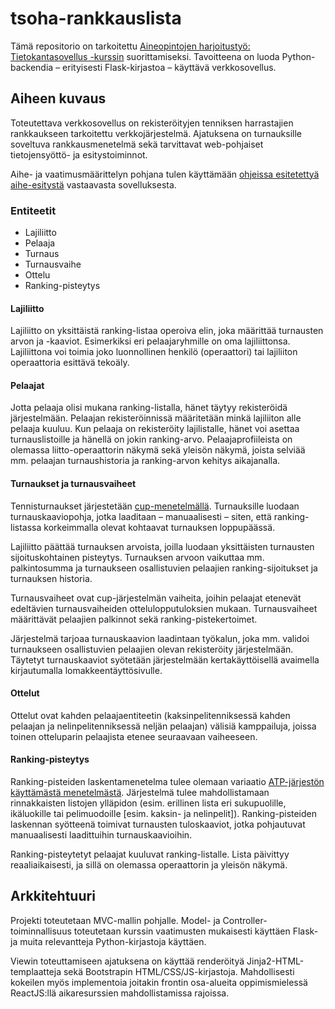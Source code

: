 # tsoha-rankkauslista

Tämä repositorio on tarkoitettu [Aineopintojen harjoitustyö: Tietokantasovellus -kurssin](https://courses.helsinki.fi/fi/tkt20011/124960890) suorittamiseksi. Tavoitteena on luoda Python-backendia – erityisesti Flask-kirjastoa – käyttävä verkkosovellus.

## Aiheen kuvaus
Toteutettava verkkosovellus on rekisteröityjen tenniksen harrastajien rankkaukseen tarkoitettu verkkojärjestelmä. Ajatuksena on turnauksille soveltuva rankkausmenetelmä sekä tarvittavat web-pohjaiset tietojensyöttö- ja esitystoiminnot.

Aihe- ja vaatimusmäärittelyn pohjana tulen käyttämään [ohjeissa esitetettyä aihe-esitystä](http://advancedkittenry.github.io/suunnittelu_ja_tyoymparisto/aiheet/Rankkauslista.html) vastaavasta sovelluksesta.

### Entiteetit
* Lajiliitto
* Pelaaja
* Turnaus
* Turnausvaihe
* Ottelu
* Ranking-pisteytys

#### Lajiliitto
Lajiliitto on yksittäistä ranking-listaa operoiva elin, joka määrittää turnausten arvon ja -kaaviot. Esimerkiksi eri pelaajaryhmille on oma lajiliittonsa. Lajiliittona voi toimia joko luonnollinen henkilö (operaattori) tai lajiliiton operaattoria esittävä tekoäly.

#### Pelaajat
Jotta pelaaja olisi mukana ranking-listalla, hänet täytyy rekisteröidä järjestelmään. Pelaajan rekisteröinnissä määritetään minkä lajiliiton alle pelaaja kuuluu. Kun pelaaja on rekisteröity lajilistalle, hänet voi asettaa turnauslistoille ja hänellä on jokin ranking-arvo. Pelaajaprofiileista on olemassa liitto-operaattorin näkymä sekä yleisön näkymä, joista selviää mm. pelaajan turnaushistoria ja ranking-arvon kehitys aikajanalla.

#### Turnaukset ja turnausvaiheet
Tennisturnaukset järjestetään [cup-menetelmällä](https://en.wikipedia.org/wiki/Single-elimination_tournament). Turnauksille luodaan turnauskaaviopohja, jotka laaditaan – manuaalisesti – siten, että ranking-listassa korkeimmalla olevat kohtaavat turnauksen loppupäässä.

Lajiliitto päättää turnauksen arvoista, joilla luodaan yksittäisten turnausten sijoituskohtainen pisteytys. Turnauksen arvoon vaikuttaa mm. palkintosumma ja turnaukseen osallistuvien pelaajien ranking-sijoitukset ja turnauksen historia.

Turnausvaiheet ovat cup-järjestelmän vaiheita, joihin pelaajat etenevät edeltävien turnausvaiheiden ottelulopputuloksien mukaan. Turnausvaiheet määrittävät pelaajien palkinnot sekä ranking-pistekertoimet.

Järjestelmä tarjoaa turnauskaavion laadintaan työkalun, joka mm. validoi turnaukseen osallistuvien pelaajien olevan rekisteröity järjestelmään. Täytetyt turnauskaaviot syötetään järjestelmään kertakäyttöisellä avaimella kirjautumalla lomakkeentäyttösivulle.

#### Ottelut
Ottelut ovat kahden pelaajaentiteetin (kaksinpelitenniksessä kahden pelaajan ja nelinpelitenniksessä neljän pelaajan) välisiä kamppailuja, joissa toinen otteluparin pelaajista etenee seuraavaan vaiheeseen.

#### Ranking-pisteytys
Ranking-pisteiden laskentamenetelma tulee olemaan variaatio [ATP-järjestön käyttämästä menetelmästä](https://en.wikipedia.org/wiki/ATP_Rankings#Ranking_method). Järjestelmä tulee mahdollistamaan rinnakkaisten listojen ylläpidon (esim. erillinen lista eri sukupuolille, ikäluokille tai pelimuodoille [esim. kaksin- ja nelinpelit]). Ranking-pisteiden laskennan syötteenä toimivat turnausten tuloskaaviot, jotka pohjautuvat manuaalisesti laadittuihin turnauskaavioihin.

Ranking-pisteytetyt pelaajat kuuluvat ranking-listalle. Lista päivittyy reaaliaikaisesti, ja sillä on olemassa operaattorin ja yleisön näkymä.

## Arkkitehtuuri
Projekti toteutetaan MVC-mallin pohjalle. Model- ja Controller-toiminnallisuus toteutetaan kurssin vaatimusten mukaisesti käyttäen Flask- ja muita relevantteja Python-kirjastoja käyttäen.

Viewin toteuttamiseen ajatuksena on käyttää renderöityä Jinja2-HTML-templaatteja sekä Bootstrapin HTML/CSS/JS-kirjastoja. Mahdollisesti kokeilen myös implementoia joitakin frontin osa-alueita oppimismielessä ReactJS:llä aikaresurssien mahdollistamissa rajoissa.
